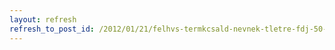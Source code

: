 ```yaml
---
layout: refresh
refresh_to_post_id: /2012/01/21/felhvs-termkcsald-nevnek-tletre-fdj-50-000-ft
---
```


